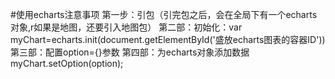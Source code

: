 #使用echarts注意事项
第一步：引包（引完包之后，会在全局下有一个echarts对象,r如果是地图，还要引入地图包）
第二部：初始化：var myChart=echarts.init(document.getElementById('盛放echarts图表的容器ID'))
第三部：配置option={}参数
第四部：为echarts对象添加数据 myChart.setOption(option); 